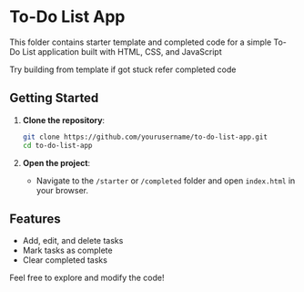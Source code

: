 # To-Do List App

This folder contains starter template and completed code for a simple To-Do List application built with HTML, CSS, and JavaScript

Try building from template if got stuck refer completed code

## Getting Started

1. **Clone the repository**:
   ```bash
   git clone https://github.com/yourusername/to-do-list-app.git
   cd to-do-list-app
   ```

2. **Open the project**:
   - Navigate to the `/starter` or `/completed` folder and open `index.html` in your browser.

## Features

- Add, edit, and delete tasks
- Mark tasks as complete
- Clear completed tasks

Feel free to explore and modify the code!